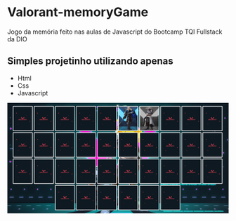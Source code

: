 # Valorant-memoryGame
Jogo da memória feito nas aulas de Javascript do Bootcamp TQI Fullstack da DIO

## Simples projetinho utilizando apenas
- Html
- Css
- Javascript

![alt text](.readme_img/01.png)
